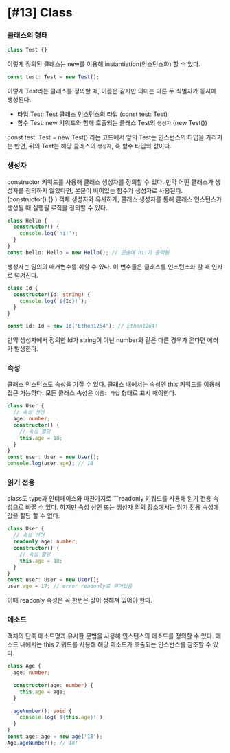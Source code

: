# [#13] Class

### 클래스의 형태

```ts
class Test {}
```

이렇게 정의된 클래스는 new를 이용해 instantiation(인스턴스화) 할 수 있다.

```ts
const test: Test = new Test();
```

이렇게 Test라는 클래스를 정의할 때, 이름은 같지만 의미는 다른 두 식별자가 동시에 생성된다.

- 타입 Test: Test 클래스 인스턴스의 타입 (const test: Test)
- 함수 Test: new 키워드와 함께 호출되는 클래스 Test의 `생성자` (new Test())

const test: Test = new Test() 라는 코드에서 앞의 Test는 인스턴스의 타입을 가리키는 반면, 뒤의 Test는 해당 클래스의 `생성자`, 즉 함수 타입의 값이다.

### 생성자

constructor 키워드를 사용해 클래스 생성자를 정의할 수 있다. 만약 어떤 클래스가 생성자를 정의하지 않았다면, 본문이 비어있는 함수가 생성자로 사용된다. (constructor() {} ) 객체 생성자와 유사하게, 클래스 생성자를 통해 클래스 인스턴스가 생성될 때 실행될 로직을 정의할 수 있다.

```ts
class Hello {
  constructor() {
    console.log('hi!');
  }
}
const hello: Hello = new Hello(); // 콘솔에 hi!가 출력됨
```

생성자는 임의의 매개변수를 취할 수 있다. 이 변수들은 클래스를 인스턴스화 할 때 인자로 넘겨진다.

```ts
class Id {
  constructor(Id: string) {
    console.log(`${Id}!`);
  }
}

const id: Id = new Id('Ethen1264'); // Ethen1264!
```

만약 생성자에서 정의한 Id가 string이 아닌 number와 같은 다른 경우가 온다면 에러가 발생한다.

### 속성

클래스 인스턴스도 속성을 가질 수 있다. 클래스 내에서는 속성엔 this 키워드를 이용해 접근 가능하다. 모든 클래스 속성은 ```이름: 타입``` 형태로 표시 해야한다.

```ts
class User {
  // 속성 선언
  age: number;
  constructor() {
    // 속성 할당
    this.age = 18;
  }
}
const user: User = new User();
console.log(user.age); // 18
```

### 읽기 전용

class도 type과 인터페이스와 마찬가지로 ```readonly 키워드를 사용해 읽기 전용 속성으로 바꿀 수 있다. 하지만 속성 선언 또는 생성자 외의 장소에서는 읽기 전용 속성에 값을 할당 할 수 없다.

```ts
class User {
  // 속성 선언
  readonly age: number;
  constructor() {
    // 속성 할당
    this.age = 18;
  }
}
const user: User = new User();
user.age = 17; // error readonly로 되어있음
```

이때 readonly 속성은 꼭 한번은 값이 정해져 있어야 한다.

### 메소드

객체의 단축 메소드명과 유사한 문법을 사용해 인스턴스의 메소드를 정의할 수 있다. 메소드 내에서는 this 키워드를 사용해 해당 메소드가 호출되는 인스턴스를 참조할 수 있다.

```ts
class Age {
  age: number;
  
  constructor(age: number) {
    this.age = age;
  }
  
  ageNumber(): void {
    console.log(`${this.age}!`);
  }
}
const age: age = new age('18');
Age.ageNumber(); // 18!
```